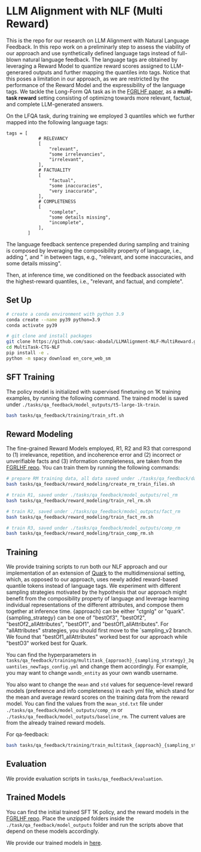 # LLM Alignment with NLF (Multi Reward)

This is the repo for our research on LLM Alignment with Natural Language Feedback. In this repo work on a preliminarly step to assess the viability of our approach and use synthetically defined language tags instead of full-blown natural language feedback. The language tags are obtained by leveraging a Reward Model to quantize reward scores assigned to LLM-generared outputs and further mapping the quantiles into tags. Notice that this poses a limitation in our approach, as we are restricted by the performance of the Reward Model and the expressibility of the language tags. We tackle the Long-Form QA task as in the [FGRLHF paper](https://arxiv.org/pdf/2306.01693.pdf), as a **multi-task reward** setting consisting of optimizng towards more relevant, factual, and complete LLM-generated answers.

On the LFQA task, during training we employed 3 quantiles which we further mapped into the following language tags:

```
tags = [
            # RELEVANCY
            [
                "relevant",
                "some irrelevancies",
                "irrelevant",
            ],
            # FACTUALITY
            [
                "factual",
                "some inaccuracies",
                "very inaccurate",
            ],
            # COMPLETENESS
            [
                "complete",
                "some details missing",
                "incomplete",
            ],
        ]
```
The language feedback sentence prepended during sampling and training is composed by leveraging the composibility property of language, i.e., adding ", and " in between tags, e.g., "relevant, and some inaccuracies, and some details missing".

Then, at inference time, we conditioned on the feedback associated with the highest-reward quantiles, i.e., "relevant, and factual, and complete".

## Set Up
```bash
# create a conda environment with python 3.9
conda create --name py39 python=3.9
conda activate py39 

# git clone and install packages
git clone https://github.com/sauc-abadal/LLMAlignment-NLF-MultiReward.git
cd MultiTask-CTG-NLF
pip install -e .
python -m spacy download en_core_web_sm
```

## SFT Training
The policy model is initialized with supervised finetuning on 1K training examples, by running the following command. The trained model is saved under `./tasks/qa_feedback/model_outputs/t5-large-1k-train`.

```bash
bash tasks/qa_feedback/training/train_sft.sh
```

## Reward Modeling
The fine-grained Reward Models employed, R1, R2 and R3 that correspond to (1) irrelevance, repetition, and incoherence error and (2) incorrect or unverifiable facts and (3) information completeness, are taken from the [FGRLHF repo](https://github.com/allenai/FineGrainedRLHF). You can train them by running the following commands:

```bash
# prepare RM training data, all data saved under ./tasks/qa_feedback/data
bash tasks/qa_feedback/reward_modeling/create_rm_train_files.sh

# train R1, saved under ./tasks/qa_feedback/model_outputs/rel_rm
bash tasks/qa_feedback/reward_modeling/train_rel_rm.sh

# train R2, saved under ./tasks/qa_feedback/model_outputs/fact_rm
bash tasks/qa_feedback/reward_modeling/train_fact_rm.sh

# train R3, saved under ./tasks/qa_feedback/model_outputs/comp_rm
bash tasks/qa_feedback/reward_modeling/train_comp_rm.sh
```

## Training
We provide training scripts to run both our NLF approach and our implementation of an extension of [Quark](https://github.com/GXimingLu/Quark) to the multidimensional setting, which, as opposed to our approach, uses newly added reward-based quantile tokens instead of language tags. We experiment with different sampling strategies motivated by the hypothesis that our approach might benefit from the composibility property of language and leverage learning individual representations of the different attributes, and compose them together at inference time. {approach} can be either "ctgnlg" or "quark". {sampling_strategy} can be one of "bestOf3", "bestOf2", "bestOf2_allAttributes", "bestOf1", and "bestOf1_allAttributes". For "allAttributes" strategies, you should first move to the `sampling_v2 branch. We found that "bestOf1_allAttributes" worked best for our approach while "bestO3" worked best for Quark.

You can find the hyperparameters in  `tasks/qa_feedback/training/multitask_{approach}_{sampling_strategy}_3quantiles_newTags_config.yml` and change them accordingly. For example, you may want to change `wandb_entity` as your own wandb username. 

You also want to change the `mean` and `std` values for sequence-level reward models (preference and info completeness) in each yml file, which stand for the mean and average reward scores on the training data from the reward model. You can find the values from the `mean_std.txt` file under `./tasks/qa_feedback/model_outputs/comp_rm` or `./tasks/qa_feedback/model_outputs/baseline_rm`. The current values are from the already trained reward models.

For qa-feedback:
```bash
bash tasks/qa_feedback/training/train_multitask_{approach}_{sampling_strategy}_3quantiles_newTags.sh --config tasks/qa_feedback/training/multitask_{approach}_{sampling_strategy}_3quantiles_newTags_config.yml
```

## Evaluation
We provide evaluation scripts in `tasks/qa_feedback/evaluation`.

## Trained Models

You can find the initial trained SFT 1K policy, and the reward models in the [FGRLHF repo](https://github.com/allenai/FineGrainedRLHF). Place the unzipped folders inside the `./task/qa_feedback/model_outputs` folder and run the scripts above that depend on these models accordingly. 

We provide our trained models in [here](link).
